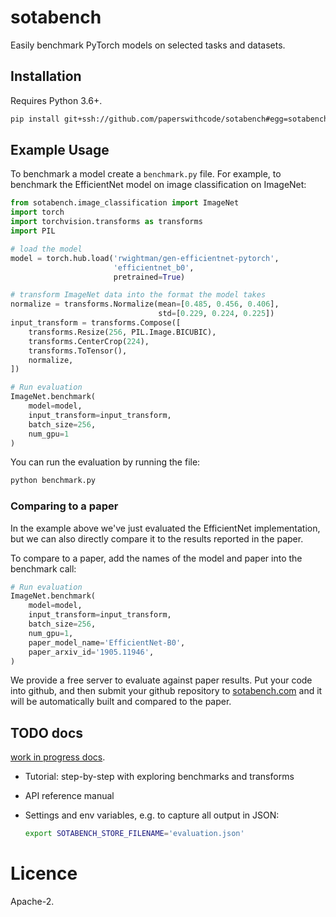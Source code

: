 # sotabench

Easily benchmark PyTorch models on selected tasks and datasets.

## Installation

Requires Python 3.6+. 

```bash
pip install git+ssh://github.com/paperswithcode/sotabench#egg=sotabench
```

## Example Usage

To benchmark a model create a `benchmark.py` file. For example, to benchmark the EfficientNet model on image classification on ImageNet:

```python
from sotabench.image_classification import ImageNet
import torch
import torchvision.transforms as transforms
import PIL

# load the model
model = torch.hub.load('rwightman/gen-efficientnet-pytorch', 
                       'efficientnet_b0', 
                       pretrained=True)

# transform ImageNet data into the format the model takes
normalize = transforms.Normalize(mean=[0.485, 0.456, 0.406], 
                                 std=[0.229, 0.224, 0.225])
input_transform = transforms.Compose([
    transforms.Resize(256, PIL.Image.BICUBIC),
    transforms.CenterCrop(224),
    transforms.ToTensor(),
    normalize,
])

# Run evaluation
ImageNet.benchmark(
    model=model,
    input_transform=input_transform,
    batch_size=256,
    num_gpu=1
)

```

You can run the evaluation by running the file:

```bash
python benchmark.py
```

### Comparing to a paper

In the example above we've just evaluated the EfficientNet implementation, but we can also directly compare it to the results reported in the paper. 

To compare to a paper, add the names of the model and paper into the benchmark call:

```python
# Run evaluation
ImageNet.benchmark(
    model=model,
    input_transform=input_transform,
    batch_size=256,
    num_gpu=1,
    paper_model_name='EfficientNet-B0',
    paper_arxiv_id='1905.11946',
)
```

We provide a free server to evaluate against paper results. Put your code into github, and then submit your github
repository to [sotabench.com](https://sotabench.com) and it will be automatically built and compared to the paper. 

## TODO docs

[work in progress docs](docs/).

- Tutorial: step-by-step with exploring benchmarks and transforms 
- API reference manual
- Settings and env variables, e.g. to capture all output in JSON:

    ```bash
    export SOTABENCH_STORE_FILENAME='evaluation.json'
    ```

# Licence

Apache-2. 
